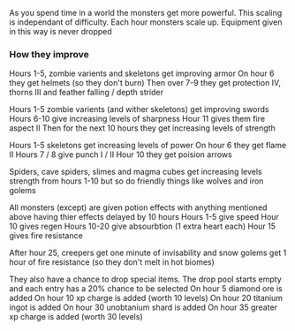 As you spend time in a world the monsters get more powerful. This scaling is independant of difficulty. Each hour monsters scale up. Equipment given in this way is never dropped

### How they improve

Hours 1-5, zombie varients and skeletons get improving armor 
On hour 6 they get helmets (so they don't burn)
Then over 7-9 they get protection IV, thorns III and feather falling / depth strider

Hours 1-5 zombie varients (and wither skeletons) get improving swords
Hours 6-10 give increasing levels of sharpness
Hour 11 gives them fire aspect II
Then for the next 10 hours they get increasing levels of strength

Hours 1-5 skeletons get increasing levels of power
On hour 6 they get flame II
Hours 7 / 8 give punch I / II
Hour 10 they get poision arrows

Spiders, cave spiders, slimes and magma cubes get increasing levels strength from hours 1-10 but so do friendly things like wolves and iron golems

All monsters (except) are given potion effects with anything mentioned above having thier effects delayed by 10 hours 
Hours 1-5 give speed 
Hour 10 gives regen
Hours 10-20 give absourbtion (1 extra heart each)
Hour 15 gives fire resistance

After hour 25, creepers get one minute of invisability
and snow golems get 1 hour of fire resistance (so they don't melt in hot biomes)

They also have a chance to drop special items. The drop pool starts empty and each entry has a 20% chance to be selected
On hour 5 diamond ore is added
On hour 10 xp charge is added (worth 10 levels)
On hour 20 titanium ingot is added
On hour 30 unobtanium shard is added 
On hour 35 greater xp charge is added (worth 30 levels)